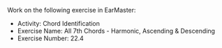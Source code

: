 Work on the following exercise in EarMaster:
- Activity: Chord Identification
- Exercise Name: All 7th Chords - Harmonic, Ascending & Descending
- Exercise Number: 22.4
